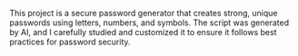 This project is a secure password generator that creates strong, unique passwords using letters, numbers, and symbols. The script was generated by AI, and I carefully studied and customized it to ensure it follows best practices for password security.
